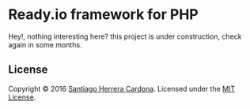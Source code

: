 # Ready.io framework for PHP

Hey!, nothing interesting here? this project is under construction, check again in some months. 

## License
Copyright &copy; 2016 [Santiago Herrera Cardona](https://github.com/ready-io).
Licensed under the [MIT License](LICENSE).
